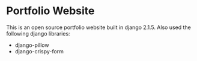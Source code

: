 # Portfolio Website

This is an open source portfolio website built in django 2.1.5. Also used the following django libraries:
 * django-pillow
 * django-crispy-form
 